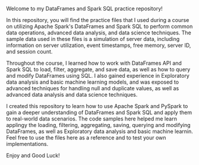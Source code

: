 Welcome to my DataFrames and Spark SQL practice repository!

In this repository, you will find the practice files that I used during a course on utilizing Apache 
Spark's DataFrames and Spark SQL to perform common data operations, advanced data analysis, and data 
science techniques. The sample data used in these files is a simulation of server data, including 
information on server utilization, event timestamps, free memory, server ID, and session count.

Throughout the course, I learned how to work with DataFrames API and Spark SQL to load, filter, 
aggregate, and save data, as well as how to query and modify DataFrames using SQL. I also gained 
experience in Exploratory data analysis and basic machine learning models, and was exposed to 
advanced techniques for handling null and duplicate values, as well as advanced data analysis and 
data science techniques.

I created this repository to learn how to use Apache Spark and PySpark to gain a deeper 
understanding of DataFrames and Spark SQL and apply them to real-world data scenarios. The code 
samples here helped me learn applingy the loading, filtering, aggregating, saving, querying and 
modifying DataFrames, as well as Exploratory data analysis and basic machine learnin. Feel free 
to use the files here as a reference and to test your own implementations.

Enjoy and Good Luck!
